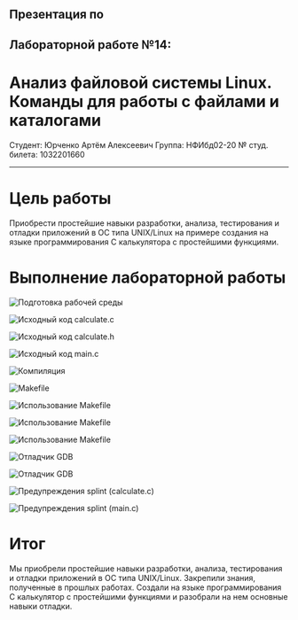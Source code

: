 ## Презентация по
## Лабораторной работе №14:
# Анализ файловой системы Linux. Команды для работы с файлами и каталогами


Студент: Юрченко Артём Алексеевич
Группа: НФИбд02-20
№ студ. билета: 1032201660

---

# Цель работы

Приобрести простейшие навыки разработки, анализа, тестирования и отладки приложений в ОС типа UNIX/Linux на примере создания на языке программирования С калькулятора с простейшими функциями.

# Выполнение лабораторной работы

  ![Подготовка рабочей среды](https://vk.com/doc459199812_615198590?hash=5662834903101dfb74&dl=462d10ab774c2e2b8f&wnd=1)

  ![Исходный код calculate.c](https://vk.com/doc459199812_615198591?hash=69f21dc784a6815b38&dl=6be2d03213212a42fa&wnd=1)

  ![Исходный код calculate.h](https://vk.com/doc459199812_615198592?hash=303e37b0dc5427bc87&dl=d42c9f23ff7becbdea&wnd=1)

  ![Исходный код main.c](image/Screenshot_4.png)

  ![Компиляция](https://vk.com/doc459199812_615198594?hash=13cd2e6ac0c0d4b9c7&dl=811705355bb6ab3933&wnd=1)

  ![Makefile](https://vk.com/doc459199812_615198597?hash=648e7f8ac3d57b0cd0&dl=405a5cf85f0182d51e&wnd=1)

  ![Использование Makefile](https://vk.com/doc459199812_615198599?hash=6fa2fa1d03fd5fe82e&dl=a6cd0e82d570726171&wnd=1)

  ![Использование Makefile](https://vk.com/doc459199812_615198600?hash=3ae39990985c1b266b&dl=3e0db5e24059d0fa03&wnd=1)

  ![Использование Makefile](https://vk.com/doc459199812_615198602?hash=de05bdc2e852fb2943&dl=bd6c8b7701b5266de8&wnd=1)

  ![Отладчик GDB](https://vk.com/doc459199812_615198603?hash=5d34966c431086e97e&dl=0763cd0d8662564cd8&wnd=1)

  ![Отладчик GDB](https://vk.com/doc459199812_615198618?hash=234c868b37621e7332&dl=77fc6351cca2b3c711&wnd=1)

  ![Предупреждения splint (calculate.c)](https://vk.com/doc459199812_615198626?hash=4270c383a41d506825&dl=075dfac0a8aa8e59cf&wnd=1)

  ![Предупреждения splint (main.c)](https://vk.com/doc459199812_615198628?hash=c41afa8379d11f0fcd&dl=2f4b232e609cd0d944&wnd=1)


# Итог

Мы приобрели простейшие навыки разработки, анализа, тестирования и отладки приложений в ОС типа UNIX/Linux. Закрепили знания, полученные в прошлых работах. Создали на языке программирования С калькулятор с простейшими функциями и разобрали на нем основные навыки отладки.